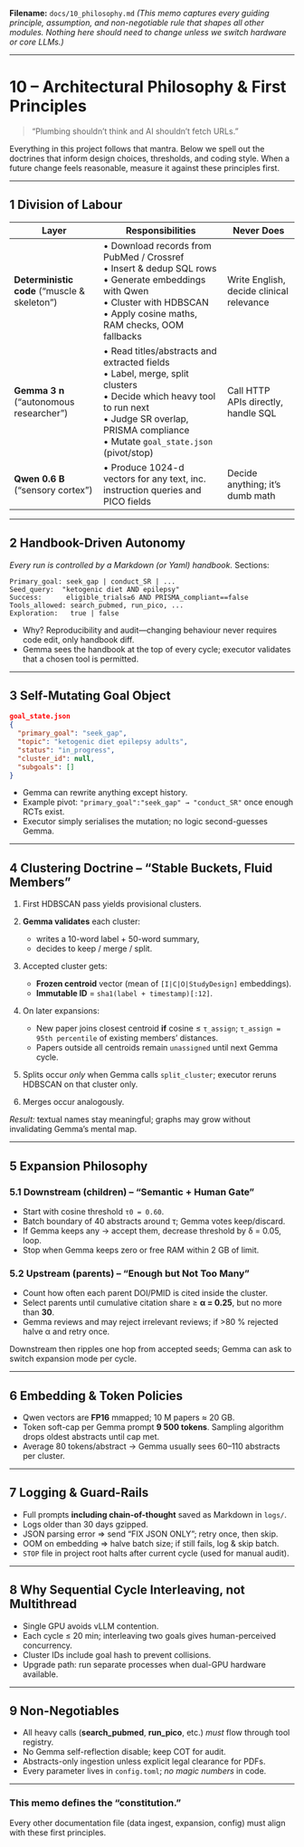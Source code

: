 **Filename:** `docs/10_philosophy.md`
*(This memo captures every guiding principle, assumption, and non-negotiable rule that shapes all other modules. Nothing here should need to change unless we switch hardware or core LLMs.)*

---

# 10 – Architectural Philosophy & First Principles

> “Plumbing shouldn’t think and AI shouldn’t fetch URLs.”

Everything in this project follows that mantra.
Below we spell out the doctrines that inform design choices, thresholds, and coding style.
When a future change feels reasonable, measure it against these principles first.

---

## 1  Division of Labour

| Layer                                        | Responsibilities                                                                                                                                                                                            | Never Does                               |
| -------------------------------------------- | ----------------------------------------------------------------------------------------------------------------------------------------------------------------------------------------------------------- | ---------------------------------------- |
| **Deterministic code** (“muscle & skeleton”) | • Download records from PubMed / Crossref<br>• Insert & dedup SQL rows<br>• Generate embeddings with Qwen<br>• Cluster with HDBSCAN<br>• Apply cosine maths, RAM checks, OOM fallbacks                      | Write English, decide clinical relevance |
| **Gemma 3 n** (“autonomous researcher”)      | • Read titles/abstracts and extracted fields<br>• Label, merge, split clusters<br>• Decide which heavy tool to run next<br>• Judge SR overlap, PRISMA compliance<br>• Mutate `goal_state.json` (pivot/stop) | Call HTTP APIs directly, handle SQL      |
| **Qwen 0.6 B** (“sensory cortex”)            | • Produce 1024-d vectors for any text, inc. instruction queries and PICO fields                                                                                                                             | Decide anything; it’s dumb math          |

---

## 2  Handbook-Driven Autonomy

*Every run is controlled by a Markdown (or Yaml) handbook.*
Sections:

```
Primary_goal: seek_gap | conduct_SR | ...
Seed_query:  "ketogenic diet AND epilepsy"
Success:      eligible_trials≥6 AND PRISMA_compliant==false
Tools_allowed: search_pubmed, run_pico, ...
Exploration:   true | false
```

* Why? Reproducibility and audit—changing behaviour never requires code edit, only handbook diff.
* Gemma sees the handbook at the top of every cycle; executor validates that a chosen tool is permitted.

---

## 3  Self-Mutating Goal Object

```json
goal_state.json
{
  "primary_goal": "seek_gap",
  "topic": "ketogenic diet epilepsy adults",
  "status": "in_progress",
  "cluster_id": null,
  "subgoals": []
}
```

* Gemma can rewrite anything except history.
* Example pivot: `"primary_goal":"seek_gap" → "conduct_SR"` once enough RCTs exist.
* Executor simply serialises the mutation; no logic second-guesses Gemma.

---

## 4  Clustering Doctrine – “Stable Buckets, Fluid Members”

1. First HDBSCAN pass yields provisional clusters.
2. **Gemma validates** each cluster:

   * writes a 10-word label + 50-word summary,
   * decides to keep / merge / split.
3. Accepted cluster gets:

   * **Frozen centroid** vector (mean of `[I|C|O|StudyDesign]` embeddings).
   * **Immutable ID** = `sha1(label + timestamp)[:12]`.
4. On later expansions:

   * New paper joins closest centroid **if** cosine ≤ `τ_assign`;
     `τ_assign = 95th percentile` of existing members’ distances.
   * Papers outside all centroids remain `unassigned` until next Gemma cycle.
5. Splits occur *only* when Gemma calls `split_cluster`; executor reruns HDBSCAN on that cluster only.
6. Merges occur analogously.

*Result:* textual names stay meaningful; graphs may grow without invalidating Gemma’s mental map.

---

## 5  Expansion Philosophy

### 5.1 Downstream (children) – “Semantic + Human Gate”

* Start with cosine threshold `τ0 = 0.60`.
* Batch boundary of 40 abstracts around τ; Gemma votes keep/discard.
* If Gemma keeps any → accept them, decrease threshold by δ = 0.05, loop.
* Stop when Gemma keeps zero or free RAM within 2 GB of limit.

### 5.2 Upstream (parents) – “Enough but Not Too Many”

* Count how often each parent DOI/PMID is cited inside the cluster.
* Select parents until cumulative citation share ≥ **α = 0.25**, but no more than **30**.
* Gemma reviews and may reject irrelevant reviews; if >80 % rejected halve α and retry once.

Downstream then ripples one hop from accepted seeds; Gemma can ask to switch expansion mode per cycle.

---

## 6  Embedding & Token Policies

* Qwen vectors are **FP16** mmapped; 10 M papers ≈ 20 GB.
* Token soft-cap per Gemma prompt **9 500 tokens**.
  Sampling algorithm drops oldest abstracts until cap met.
* Average 80 tokens/abstract → Gemma usually sees 60–110 abstracts per cluster.

---

## 7  Logging & Guard-Rails

* Full prompts **including chain-of-thought** saved as Markdown in `logs/`.
* Logs older than 30 days gzipped.
* JSON parsing error ⇒ send “FIX JSON ONLY”; retry once, then skip.
* OOM on embedding ⇒ halve batch size; if still fails, log & skip batch.
* `STOP` file in project root halts after current cycle (used for manual audit).

---

## 8  Why Sequential Cycle Interleaving, not Multithread

* Single GPU avoids vLLM contention.
* Each cycle ≤ 20 min; interleaving two goals gives human-perceived concurrency.
* Cluster IDs include goal hash to prevent collisions.
* Upgrade path: run separate processes when dual-GPU hardware available.

---

## 9  Non-Negotiables

* All heavy calls (**search\_pubmed**, **run\_pico**, etc.) *must* flow through tool registry.
* No Gemma self-reflection disable; keep COT for audit.
* Abstracts-only ingestion unless explicit legal clearance for PDFs.
* Every parameter lives in `config.toml`; *no magic numbers* in code.

---

### This memo defines the “constitution.”

Every other documentation file (data ingest, expansion, config) must align with these first principles.
